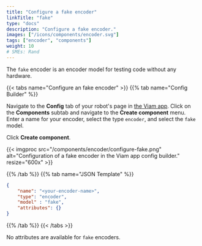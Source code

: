 ```yaml
---
title: "Configure a fake encoder"
linkTitle: "fake"
type: "docs"
description: "Configure a fake encoder."
images: ["/icons/components/encoder.svg"]
tags: ["encoder", "components"]
weight: 10
# SMEs: Rand
---
```


The `fake` encoder is an encoder model for testing code without any hardware.

{{< tabs name="Configure an fake encoder" >}}
{{% tab name="Config Builder" %}}

Navigate to the **Config** tab of your robot's page in [the Viam app](https://app.viam.com).
Click on the **Components** subtab and navigate to the **Create component** menu.
Enter a name for your encoder, select the type `encoder`, and select the `fake` model.

Click **Create component**.

{{< imgproc src="/components/encoder/configure-fake.png" alt="Configuration of a fake encoder in the Viam app config builder." resize="600x" >}}

{{% /tab %}}
{{% tab name="JSON Template" %}}

```json {class="line-numbers linkable-line-numbers"}
{
    "name": "<your-encoder-name>",
    "type": "encoder",
    "model" : "fake",
    "attributes": {}
}
```

{{% /tab %}}
{{< /tabs >}}

No attributes are available for `fake` encoders.
